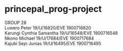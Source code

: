 # princepal_prog-project
GROUP 28 <br/>
Luwero Peter	19/U/16820/EVE	 1900716820<br/>
Karungi Cynthia Samantha	19/U/16548/EVE	1900716548<br/>
Nkono Michael	19/U/17684/EVE	1900717684<br/>
Kajubi Sepi Junias	19/U/16495/EVE	 1900716495<br/>

